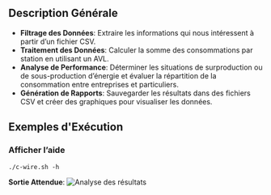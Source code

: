 ## Description Générale

- **Filtrage des Données**: Extraire les informations qui nous intéressent à partir d’un fichier CSV.
- **Traitement des Données**: Calculer la somme des consommations par station en utilisant un AVL.
- **Analyse de Performance**: Déterminer les situations de surproduction ou de sous-production d’énergie et évaluer la répartition de la consommation entre entreprises et particuliers.
- **Génération de Rapports**: Sauvegarder les résultats dans des fichiers CSV et créer des graphiques pour visualiser les données.

## Exemples d'Exécution

### Afficher l’aide
`./c-wire.sh -h`

**Sortie Attendue**:
![Analyse des résultats](assets/c-wire1.jpg)
